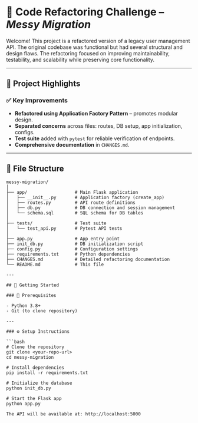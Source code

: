 # 🧹 Code Refactoring Challenge – *Messy Migration*

Welcome! This project is a refactored version of a legacy user management API. The original codebase was functional but had several structural and design flaws. The refactoring focused on improving maintainability, testability, and scalability while preserving core functionality.

---

## 🔧 Project Highlights

### ✅ Key Improvements

- **Refactored using Application Factory Pattern** – promotes modular design.
- **Separated concerns** across files: routes, DB setup, app initialization, configs.
- **Test suite** added with `pytest` for reliable verification of endpoints.
- **Comprehensive documentation** in `CHANGES.md`.

---

## 📁 File Structure


```text
messy-migration/
│
├── app/                  # Main Flask application
│   ├── __init__.py       # Application factory (create_app)
│   ├── routes.py         # API route definitions
│   ├── db.py             # DB connection and session management
│   └── schema.sql        # SQL schema for DB tables
│
├── tests/                # Test suite
│   └── test_api.py       # Pytest API tests
│
├── app.py                # App entry point
├── init_db.py            # DB initialization script
├── config.py             # Configuration settings
├── requirements.txt      # Python dependencies
├── CHANGES.md            # Detailed refactoring documentation
└── README.md             # This file

---

## 🚀 Getting Started

### 🧰 Prerequisites

- Python 3.8+
- Git (to clone repository)

---

### ⚙️ Setup Instructions

```bash
# Clone the repository
git clone <your-repo-url>
cd messy-migration

# Install dependencies
pip install -r requirements.txt

# Initialize the database
python init_db.py

# Start the Flask app
python app.py

The API will be available at: http://localhost:5000
